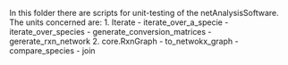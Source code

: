 In this folder there are scripts for unit-testing of the netAnalysisSoftware.
The units concerned are:
    1. Iterate
        - iterate_over_a_specie
        - iterate_over_species
        - generate_conversion_matrices
        - gererate_rxn_network
    2. core.RxnGraph
        - to_netwokx_graph
        - compare_species
        - join